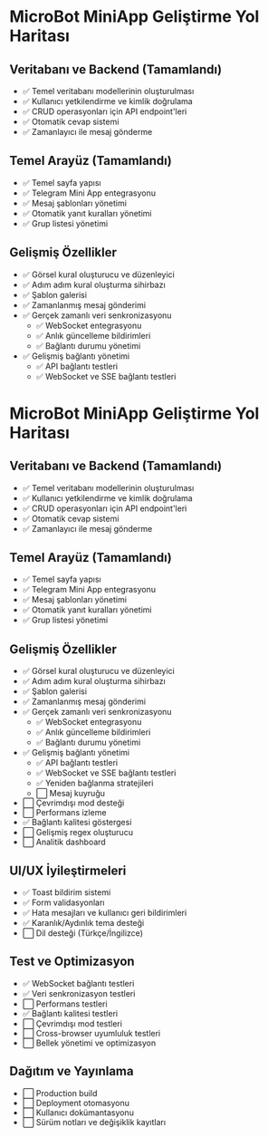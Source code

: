 # MicroBot MiniApp Geliştirme Yol Haritası

## Veritabanı ve Backend (Tamamlandı)
- ✅ Temel veritabanı modellerinin oluşturulması
- ✅ Kullanıcı yetkilendirme ve kimlik doğrulama
- ✅ CRUD operasyonları için API endpoint'leri
- ✅ Otomatik cevap sistemi
- ✅ Zamanlayıcı ile mesaj gönderme

## Temel Arayüz (Tamamlandı)
- ✅ Temel sayfa yapısı
- ✅ Telegram Mini App entegrasyonu
- ✅ Mesaj şablonları yönetimi
- ✅ Otomatik yanıt kuralları yönetimi
- ✅ Grup listesi yönetimi

## Gelişmiş Özellikler
- ✅ Görsel kural oluşturucu ve düzenleyici
- ✅ Adım adım kural oluşturma sihirbazı
- ✅ Şablon galerisi
- ✅ Zamanlanmış mesaj gönderimi
- ✅ Gerçek zamanlı veri senkronizasyonu
  - ✅ WebSocket entegrasyonu
  - ✅ Anlık güncelleme bildirimleri
  - ✅ Bağlantı durumu yönetimi
- ✅ Gelişmiş bağlantı yönetimi
  - ✅ API bağlantı testleri
  - ✅ WebSocket ve SSE bağlantı testleri
# MicroBot MiniApp Geliştirme Yol Haritası

## Veritabanı ve Backend (Tamamlandı)
- ✅ Temel veritabanı modellerinin oluşturulması
- ✅ Kullanıcı yetkilendirme ve kimlik doğrulama
- ✅ CRUD operasyonları için API endpoint'leri
- ✅ Otomatik cevap sistemi
- ✅ Zamanlayıcı ile mesaj gönderme

## Temel Arayüz (Tamamlandı)
- ✅ Temel sayfa yapısı
- ✅ Telegram Mini App entegrasyonu
- ✅ Mesaj şablonları yönetimi
- ✅ Otomatik yanıt kuralları yönetimi
- ✅ Grup listesi yönetimi

## Gelişmiş Özellikler
- ✅ Görsel kural oluşturucu ve düzenleyici
- ✅ Adım adım kural oluşturma sihirbazı
- ✅ Şablon galerisi
- ✅ Zamanlanmış mesaj gönderimi
- ✅ Gerçek zamanlı veri senkronizasyonu
  - ✅ WebSocket entegrasyonu
  - ✅ Anlık güncelleme bildirimleri
  - ✅ Bağlantı durumu yönetimi
- ✅ Gelişmiş bağlantı yönetimi
  - ✅ API bağlantı testleri
  - ✅ WebSocket ve SSE bağlantı testleri
  - ✅ Yeniden bağlanma stratejileri
  - ⬜ Mesaj kuyruğu
- ⬜ Çevrimdışı mod desteği
- ⬜ Performans izleme
- ✅ Bağlantı kalitesi göstergesi
- ⬜ Gelişmiş regex oluşturucu
- ⬜ Analitik dashboard

## UI/UX İyileştirmeleri
- ✅ Toast bildirim sistemi
- ✅ Form validasyonları
- ✅ Hata mesajları ve kullanıcı geri bildirimleri
- ✅ Karanlık/Aydınlık tema desteği
- ⬜ Dil desteği (Türkçe/İngilizce)

## Test ve Optimizasyon
- ✅ WebSocket bağlantı testleri
- ✅ Veri senkronizasyon testleri
- ⬜ Performans testleri
- ✅ Bağlantı kalitesi testleri
- ⬜ Çevrimdışı mod testleri
- ⬜ Cross-browser uyumluluk testleri
- ⬜ Bellek yönetimi ve optimizasyon

## Dağıtım ve Yayınlama
- ⬜ Production build
- ⬜ Deployment otomasyonu
- ⬜ Kullanıcı dokümantasyonu
- ⬜ Sürüm notları ve değişiklik kayıtları